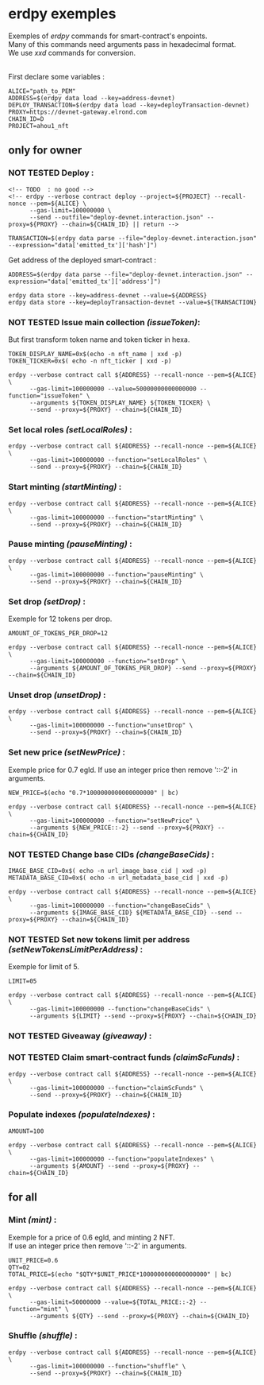 # erdpy exemples #

Exemples of *erdpy* commands for smart-contract's enpoints.  
Many of this commands need arguments pass in hexadecimal format.  
We use *xxd* commands for conversion.  
   
<br />
First declare some variables :

    ALICE="path_to_PEM"
    ADDRESS=$(erdpy data load --key=address-devnet)
    DEPLOY_TRANSACTION=$(erdpy data load --key=deployTransaction-devnet)
    PROXY=https://devnet-gateway.elrond.com
    CHAIN_ID=D
    PROJECT=ahou1_nft


## only for owner ##

### **NOT TESTED** Deploy : ###

    <!-- TODO  : no good -->
    <!-- erdpy --verbose contract deploy --project=${PROJECT} --recall-nonce --pem=${ALICE} \
          --gas-limit=100000000 \
          --send --outfile="deploy-devnet.interaction.json" --proxy=${PROXY} --chain=${CHAIN_ID} || return -->

    TRANSACTION=$(erdpy data parse --file="deploy-devnet.interaction.json" --expression="data['emitted_tx']['hash']")

Get address of the deployed smart-contract :

    ADDRESS=$(erdpy data parse --file="deploy-devnet.interaction.json" --expression="data['emitted_tx']['address']")

    erdpy data store --key=address-devnet --value=${ADDRESS}
    erdpy data store --key=deployTransaction-devnet --value=${TRANSACTION}

### **NOT TESTED** Issue main collection *(issueToken)*: ###
But first transform token name and token ticker in hexa.

    TOKEN_DISPLAY_NAME=0x$(echo -n nft_name | xxd -p)
    TOKEN_TICKER=0x$( echo -n nft_ticker | xxd -p)

    erdpy --verbose contract call ${ADDRESS} --recall-nonce --pem=${ALICE} \
          --gas-limit=100000000 --value=50000000000000000 --function="issueToken" \
          --arguments ${TOKEN_DISPLAY_NAME} ${TOKEN_TICKER} \
          --send --proxy=${PROXY} --chain=${CHAIN_ID}


### Set local roles *(setLocalRoles)* : ###

    erdpy --verbose contract call ${ADDRESS} --recall-nonce --pem=${ALICE} \
          --gas-limit=100000000 --function="setLocalRoles" \
          --send --proxy=${PROXY} --chain=${CHAIN_ID}


### Start minting *(startMinting)* : ###

    erdpy --verbose contract call ${ADDRESS} --recall-nonce --pem=${ALICE} \
          --gas-limit=100000000 --function="startMinting" \
          --send --proxy=${PROXY} --chain=${CHAIN_ID}

### Pause minting *(pauseMinting)* : ###

    erdpy --verbose contract call ${ADDRESS} --recall-nonce --pem=${ALICE} \
          --gas-limit=100000000 --function="pauseMinting" \
          --send --proxy=${PROXY} --chain=${CHAIN_ID}

### Set drop *(setDrop)* : ###  
Exemple for 12 tokens per drop.

    AMOUNT_OF_TOKENS_PER_DROP=12

    erdpy --verbose contract call ${ADDRESS} --recall-nonce --pem=${ALICE} \
          --gas-limit=100000000 --function="setDrop" \
          --arguments ${AMOUNT_OF_TOKENS_PER_DROP} --send --proxy=${PROXY} --chain=${CHAIN_ID}

### Unset drop *(unsetDrop)* : ###

    erdpy --verbose contract call ${ADDRESS} --recall-nonce --pem=${ALICE} \
          --gas-limit=100000000 --function="unsetDrop" \
          --send --proxy=${PROXY} --chain=${CHAIN_ID}

### Set new price *(setNewPrice)* :  ###
Exemple price for 0.7 egld. If use an integer price then remove '::-2' in arguments.
  
    NEW_PRICE=$(echo "0.7*1000000000000000000" | bc)

    erdpy --verbose contract call ${ADDRESS} --recall-nonce --pem=${ALICE} \
          --gas-limit=100000000 --function="setNewPrice" \
          --arguments ${NEW_PRICE::-2} --send --proxy=${PROXY} --chain=${CHAIN_ID}


### **NOT TESTED** Change base CIDs *(changeBaseCids)* : ###

    IMAGE_BASE_CID=0x$( echo -n url_image_base_cid | xxd -p)  
    METADATA_BASE_CID=0x$( echo -n url_metadata_base_cid | xxd -p)  

    erdpy --verbose contract call ${ADDRESS} --recall-nonce --pem=${ALICE} \
          --gas-limit=100000000 --function="changeBaseCids" \
          --arguments ${IMAGE_BASE_CID} ${METADATA_BASE_CID} --send --proxy=${PROXY} --chain=${CHAIN_ID}

### **NOT TESTED** Set new tokens limit per address *(setNewTokensLimitPerAddress)* : ###
Exemple for limit of 5.   

    LIMIT=05  

    erdpy --verbose contract call ${ADDRESS} --recall-nonce --pem=${ALICE} \
          --gas-limit=100000000 --function="changeBaseCids" \
          --arguments ${LIMIT} --send --proxy=${PROXY} --chain=${CHAIN_ID}

### **NOT TESTED** Giveaway *(giveaway)* : ###

  <!-- TODO  -->

### **NOT TESTED** Claim smart-contract funds *(claimScFunds)* : ###

    erdpy --verbose contract call ${ADDRESS} --recall-nonce --pem=${ALICE} \
          --gas-limit=100000000 --function="claimScFunds" \
          --send --proxy=${PROXY} --chain=${CHAIN_ID}

### Populate indexes *(populateIndexes)* : ###

    AMOUNT=100

    erdpy --verbose contract call ${ADDRESS} --recall-nonce --pem=${ALICE} \
          --gas-limit=100000000 --function="populateIndexes" \
          --arguments ${AMOUNT} --send --proxy=${PROXY} --chain=${CHAIN_ID}

## for all ##

### Mint *(mint)* : ###
Exemple for a price of 0.6 egld, and minting 2 NFT.   
If use an integer price then remove '::-2' in arguments.  

    UNIT_PRICE=0.6
    QTY=02
    TOTAL_PRICE=$(echo "$QTY*$UNIT_PRICE*1000000000000000000" | bc)

    erdpy --verbose contract call ${ADDRESS} --recall-nonce --pem=${ALICE} \
          --gas-limit=50000000 --value=${TOTAL_PRICE::-2} --function="mint" \
          --arguments ${QTY} --send --proxy=${PROXY} --chain=${CHAIN_ID}


### Shuffle *(shuffle)* : ###

    erdpy --verbose contract call ${ADDRESS} --recall-nonce --pem=${ALICE} \
          --gas-limit=100000000 --function="shuffle" \
          --send --proxy=${PROXY} --chain=${CHAIN_ID}


